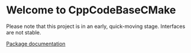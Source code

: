 # Welcome to CppCodeBaseCMake

Please note that this project is in an early, quick-moving stage. Interfaces are not stable.

[Package documentation](https://knitschi.github.io/BuildCppCodeBase/doxygen/d3/d26/md__sources__cpp_code_base_c_make__r_e_a_d_m_e.html)